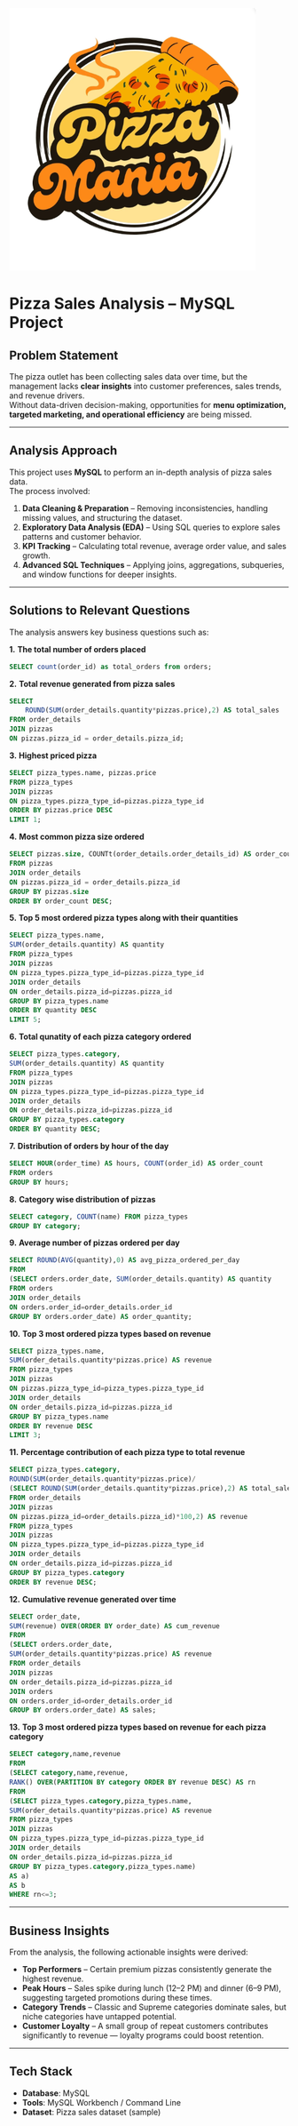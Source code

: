 ![Pizza Sales Analysis](pizza_sale_analysis.png)

# Pizza Sales Analysis – MySQL Project

## Problem Statement
The pizza outlet has been collecting sales data over time, but the management lacks **clear insights** into customer preferences, sales trends, and revenue drivers.  
Without data-driven decision-making, opportunities for **menu optimization, targeted marketing, and operational efficiency** are being missed.

---

## Analysis Approach
This project uses **MySQL** to perform an in-depth analysis of pizza sales data.  
The process involved:
1. **Data Cleaning & Preparation** – Removing inconsistencies, handling missing values, and structuring the dataset.
2. **Exploratory Data Analysis (EDA)** – Using SQL queries to explore sales patterns and customer behavior.
3. **KPI Tracking** – Calculating total revenue, average order value, and sales growth.
4. **Advanced SQL Techniques** – Applying joins, aggregations, subqueries, and window functions for deeper insights.

---

## Solutions to Relevant Questions
The analysis answers key business questions such as:

**1.** **The total number of orders placed**
```sql
SELECT count(order_id) as total_orders from orders;
```
**2.** **Total revenue generated from pizza sales**
```sql
SELECT 
	ROUND(SUM(order_details.quantity*pizzas.price),2) AS total_sales
FROM order_details 
JOIN pizzas
ON pizzas.pizza_id = order_details.pizza_id;
```
**3.** **Highest priced pizza**
```sql
SELECT pizza_types.name, pizzas.price
FROM pizza_types 
JOIN pizzas
ON pizza_types.pizza_type_id=pizzas.pizza_type_id
ORDER BY pizzas.price DESC
LIMIT 1;
```
**4.** **Most common pizza size ordered**
```sql
SELECT pizzas.size, COUNTt(order_details.order_details_id) AS order_count
FROM pizzas 
JOIN order_details
ON pizzas.pizza_id = order_details.pizza_id
GROUP BY pizzas.size
ORDER BY order_count DESC;
```
**5.** **Top 5 most ordered pizza types along with their quantities**
```sql
SELECT pizza_types.name,
SUM(order_details.quantity) AS quantity
FROM pizza_types 
JOIN pizzas
ON pizza_types.pizza_type_id=pizzas.pizza_type_id
JOIN order_details
ON order_details.pizza_id=pizzas.pizza_id
GROUP BY pizza_types.name
ORDER BY quantity DESC
LIMIT 5;
```
**6.** **Total qunatity of each pizza category ordered**
```sql
SELECT pizza_types.category,
SUM(order_details.quantity) AS quantity
FROM pizza_types 
JOIN pizzas
ON pizza_types.pizza_type_id=pizzas.pizza_type_id
JOIN order_details
ON order_details.pizza_id=pizzas.pizza_id
GROUP BY pizza_types.category 
ORDER BY quantity DESC;
```
**7.** **Distribution of orders by hour of the day**
```sql
SELECT HOUR(order_time) AS hours, COUNT(order_id) AS order_count
FROM orders
GROUP BY hours;
```
**8.** **Category wise distribution of pizzas**
```sql
SELECT category, COUNT(name) FROM pizza_types
GROUP BY category;
```
**9.** **Average number of pizzas ordered per day**
```sql
SELECT ROUND(AVG(quantity),0) AS avg_pizza_ordered_per_day 
FROM
(SELECT orders.order_date, SUM(order_details.quantity) AS quantity
FROM orders 
JOIN order_details
ON orders.order_id=order_details.order_id
GROUP BY orders.order_date) AS order_quantity;
```
**10.** **Top 3 most ordered pizza types based on revenue**
```sql
SELECT pizza_types.name,
SUM(order_details.quantity*pizzas.price) AS revenue
FROM pizza_types 
JOIN pizzas
ON pizzas.pizza_type_id=pizza_types.pizza_type_id
JOIN order_details
ON order_details.pizza_id=pizzas.pizza_id
GROUP BY pizza_types.name
ORDER BY revenue DESC
LIMIT 3;
```
**11.** **Percentage contribution of each pizza type to total revenue**
```sql
SELECT pizza_types.category,
ROUND(SUM(order_details.quantity*pizzas.price)/
(SELECT ROUND(SUM(order_details.quantity*pizzas.price),2) AS total_sales
FROM order_details
JOIN pizzas 
ON pizzas.pizza_id=order_details.pizza_id)*100,2) AS revenue
FROM pizza_types 
JOIN pizzas
ON pizza_types.pizza_type_id=pizzas.pizza_type_id
JOIN order_details
ON order_details.pizza_id=pizzas.pizza_id
GROUP BY pizza_types.category 
ORDER BY revenue DESC;
```
**12.** **Cumulative revenue generated over time**
```sql
SELECT order_date,
SUM(revenue) OVER(ORDER BY order_date) AS cum_revenue
FROM
(SELECT orders.order_date,
SUM(order_details.quantity*pizzas.price) AS revenue
FROM order_details 
JOIN pizzas
ON order_details.pizza_id=pizzas.pizza_id
JOIN orders
ON orders.order_id=order_details.order_id
GROUP BY orders.order_date) AS sales; 
```
**13.** **Top 3 most ordered pizza types based on revenue for each pizza category**
```sql
SELECT category,name,revenue 
FROM
(SELECT category,name,revenue,
RANK() OVER(PARTITION BY category ORDER BY revenue DESC) AS rn
FROM
(SELECT pizza_types.category,pizza_types.name,
SUM(order_details.quantity*pizzas.price) AS revenue
FROM pizza_types 
JOIN pizzas
ON pizza_types.pizza_type_id=pizzas.pizza_type_id
JOIN order_details
ON order_details.pizza_id=pizzas.pizza_id
GROUP BY pizza_types.category,pizza_types.name) 
AS a) 
AS b
WHERE rn<=3;
```

---

## Business Insights
From the analysis, the following actionable insights were derived:
- **Top Performers** – Certain premium pizzas consistently generate the highest revenue.
- **Peak Hours** – Sales spike during lunch (12–2 PM) and dinner (6–9 PM), suggesting targeted promotions during these times.
- **Category Trends** – Classic and Supreme categories dominate sales, but niche categories have untapped potential.
- **Customer Loyalty** – A small group of repeat customers contributes significantly to revenue — loyalty programs could boost retention.

---

## Tech Stack
- **Database**: MySQL  
- **Tools**: MySQL Workbench / Command Line  
- **Dataset**: Pizza sales dataset (sample)  




